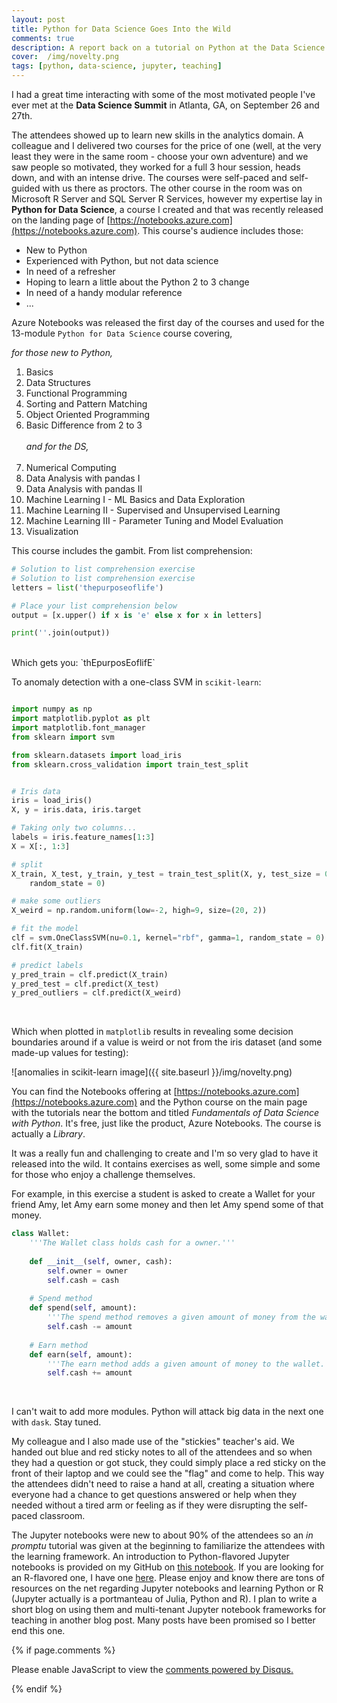 ```yaml
---
layout: post
title: Python for Data Science Goes Into the Wild
comments: true
description: A report back on a tutorial on Python at the Data Science Summit in Atlanta, GA, 2016.
cover:  /img/novelty.png
tags: [python, data-science, jupyter, teaching]
---
```


I had a great time interacting with some of the most motivated people I've ever met at the **Data Science Summit** in Atlanta, GA, on September 26 and 27th.  

The attendees showed up to learn new skills in the analytics domain.  A colleague and I delivered two courses for the price of one (well, at the very least they were in the same room - choose your own adventure) and we saw people so motivated, they worked for a full 3 hour session, heads down, and with an intense drive.  The courses were self-paced and self-guided with us there as proctors.  The other course in the room was on Microsoft R Server and SQL Server R Services, however my expertise lay in **Python for Data Science**, a course I created and that was recently released on the landing page of [https://notebooks.azure.com](https://notebooks.azure.com).  This course's audience includes those:
  
* New to Python
* Experienced with Python, but not data science
* In need of a refresher
* Hoping to learn a little about the Python 2 to 3 change
* In need of a handy modular reference
* ...

Azure Notebooks was released the first day of the courses and used for the 13-module `Python for Data Science` course covering,
  
*for those new to Python,*
  
1. Basics
2. Data Structures
3. Functional Programming
4. Sorting and Pattern Matching
5. Object Oriented Programming
6. Basic Difference from 2 to 3<br><br>*and for the DS,*<br><br>
7. Numerical Computing
8. Data Analysis with pandas I
9. Data Analysis with pandas II
10. Machine Learning I - ML Basics and Data Exploration
11. Machine Learning II - Supervised and Unsupervised Learning
12. Machine Learning III - Parameter Tuning and Model Evaluation
13. Visualization

This course includes the gambit.  From list comprehension:

```python
# Solution to list comprehension exercise
# Solution to list comprehension exercise
letters = list('thepurposeoflife')

# Place your list comprehension below
output = [x.upper() if x is 'e' else x for x in letters]

print(''.join(output))
```
<br>
Which gets you: `thEpurposEoflifE`


To anomaly detection with a one-class SVM in `scikit-learn`:

```python

import numpy as np
import matplotlib.pyplot as plt
import matplotlib.font_manager
from sklearn import svm

from sklearn.datasets import load_iris
from sklearn.cross_validation import train_test_split


# Iris data
iris = load_iris()
X, y = iris.data, iris.target

# Taking only two columns...
labels = iris.feature_names[1:3]
X = X[:, 1:3]

# split
X_train, X_test, y_train, y_test = train_test_split(X, y, test_size = 0.3, 
    random_state = 0)

# make some outliers
X_weird = np.random.uniform(low=-2, high=9, size=(20, 2))

# fit the model
clf = svm.OneClassSVM(nu=0.1, kernel="rbf", gamma=1, random_state = 0)
clf.fit(X_train)

# predict labels
y_pred_train = clf.predict(X_train)
y_pred_test = clf.predict(X_test)
y_pred_outliers = clf.predict(X_weird)
```
<br>

Which when plotted in `matplotlib` results in revealing some decision boundaries around if a value is weird or not from the iris dataset (and some made-up values for testing):

![anomalies in scikit-learn image]({{ site.baseurl }}/img/novelty.png)

You can find the Notebooks offering at [https://notebooks.azure.com](https://notebooks.azure.com) and the Python course on the main page with the tutorials near the bottom and titled  *Fundamentals of Data Science with Python*.  It's free, just like the product, Azure Notebooks.  The course is actually a *Library*.  

It was a really fun and challenging to create and I'm so very glad to have it released into the wild.  It contains exercises as well, some simple and some for those who enjoy a challenge themselves.  

For example, in this exercise a student is asked to create a Wallet for your friend Amy, let Amy earn some money and then let Amy spend some of that money.

```python
class Wallet:
    '''The Wallet class holds cash for a owner.'''
    
    def __init__(self, owner, cash):
        self.owner = owner
        self.cash = cash
        
    # Spend method
    def spend(self, amount):
        '''The spend method removes a given amount of money from the wallet.'''
        self.cash -= amount
            
    # Earn method
    def earn(self, amount):
        '''The earn method adds a given amount of money to the wallet.'''
        self.cash += amount

```
<br>

I can't wait to add more modules.  Python will attack big data in the next one with `dask`.  Stay tuned.

My colleague and I also made use of the "stickies" teacher's aid.  We handed out blue and red sticky notes to all of the attendees and so when they had a question or got stuck, they could simply place a red sticky on the front of their laptop and we could see the "flag" and come to help.  This way the attendees didn't need to raise a hand at all, creating a situation where everyone had a chance to get questions answered or help when they needed without a tired arm or feeling as if they were disrupting the self-paced classroom.

The Jupyter notebooks were new to about 90% of the attendees so an *in promptu* tutorial was given at the beginning to familiarize the attendees with the learning framework.  An introduction to Python-flavored Jupyter notebooks is provided on my GitHub on  [this notebook](https://github.com/michhar/python-jupyter-notebooks/blob/master/general/NotebookAnatomy.ipynb).  If you are looking for an R-flavored one, I have one [here](https://github.com/michhar/useR2016-tutorial-jupyter/blob/master/notebook_basics/02.General%20anatomy.ipynb).  Please enjoy and know there are tons of resources on the net regarding Jupyter notebooks and learning Python or R (Jupyter actually is a portmanteau of Julia, Python and R).  I plan to write a short blog on using them and multi-tenant Jupyter notebook frameworks for teaching in another blog post.  Many posts have been promised so I better end this one.


{% if page.comments %}

<div id="disqus_thread"></div>
<script>

/**
*  RECOMMENDED CONFIGURATION VARIABLES: EDIT AND UNCOMMENT THE SECTION BELOW TO INSERT DYNAMIC VALUES FROM YOUR PLATFORM OR CMS.
*  LEARN WHY DEFINING THESE VARIABLES IS IMPORTANT: https://disqus.com/admin/universalcode/#configuration-variables*/
/*
var disqus_config = function () {
this.page.url = "https://michhar.github.io/tutorial_posts/notebooks1-post";  // Replace PAGE_URL with your page's canonical URL variable
this.page.identifier = "notebooks1-post"; // Replace PAGE_IDENTIFIER with your page's unique identifier variable
};
*/
(function() { // DON'T EDIT BELOW THIS LINE
var d = document, s = d.createElement('script');
s.src = '//blog-vf2v0kav1a.disqus.com/embed.js';
s.setAttribute('data-timestamp', +new Date());
(d.head || d.body).appendChild(s);
})();
</script>
<noscript>Please enable JavaScript to view the <a href="https://disqus.com/?ref_noscript">comments powered by Disqus.</a></noscript>
                                                      
                                
{% endif %}

<script>/* Google Analytics*/
  (function(i,s,o,g,r,a,m){i['GoogleAnalyticsObject']=r;i[r]=i[r]||function(){
  (i[r].q=i[r].q||[]).push(arguments)},i[r].l=1*new Date();a=s.createElement(o),
  m=s.getElementsByTagName(o)[0];a.async=1;a.src=g;m.parentNode.insertBefore(a,m)
  })(window,document,'script','https://www.google-analytics.com/analytics.js','ga');

  ga('create', 'UA-86308542-1', 'auto');
  ga('send', 'pageview');

</script>

